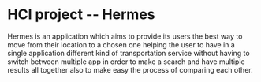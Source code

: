 # HCI project -- Hermes
Hermes is an application which aims to provide its users the best way to move from their location 
to a chosen one helping the user to have in a single application different kind of transportation 
service without having to switch between multiple app in order to make a search and have multiple 
results all together also to make easy the process of comparing each other.
